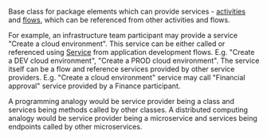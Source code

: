 Base class for package elements which can provide services - [activities](Activity.html) and [flows](Flow.html), which can be referenced from other activities and flows.

For example, an infrastructure team participant may provide a service "Create a cloud environment". 
This service can be either called or referenced using [Service](Service.html) from application development flows. E.g. "Create a DEV cloud environment", "Create a PROD cloud environment".
The service itself can be a flow and reference services provided by other service providers. E.g. "Create a cloud environment" service may call "Financial approval" service provided by a Finance participant.

A programming analogy would be service provider being a class and services being methods called by other classes.
A distributed computing analogy would be service provider being a microservice and services being endpoints called by other microservices.

